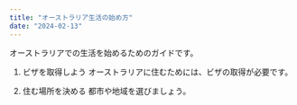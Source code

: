 ```yaml
---
title: "オーストラリア生活の始め方"
date: "2024-02-13"
---
```


オーストラリアでの生活を始めるためのガイドです。

1. ビザを取得しよう
   オーストラリアに住むためには、ビザの取得が必要です。

2. 住む場所を決める
   都市や地域を選びましょう。
